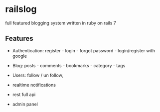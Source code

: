 # railslog

full featured blogging system written in ruby on rails 7


## Features

* Authentication: register - login - forgot password - login/register with google
* Blog: posts - comments - bookmarks - category - tags
* Users: follow / un follow, 
* realtime notifications
* rest full api 

* admin panel
